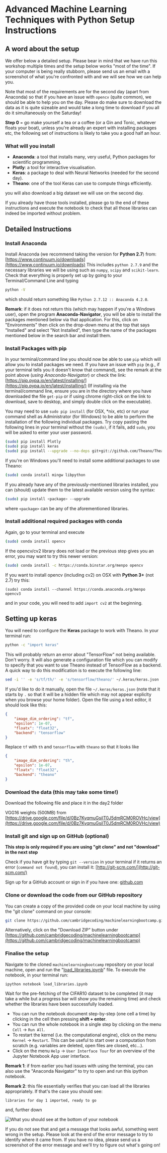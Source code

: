 # Advanced Machine Learning Techniques with Python Setup Instructions

## A word about the setup

We offer below a detailed setup. Please bear in mind that we have run this workshop multiple times and the setup below works "most of the time". If your computer is being really stubborn, please send us an email with a screenshot of what you're confronted with and we will see how we can help you.

Note that most of the requirements are for the second day (apart from Anaconda) so that if you have an issue with `opencv` (quite common), we should be able to help you on the day. Please do make sure to download the data as it is quite sizeable and would take a long time to download if you all do it simultaneously on the Saturday!

**Step 0** = go make yourself a tea or a coffee (or a Gin and Tonic, whatever floats your boat), unless you're already an expert with installing packages etc, the following set of instructions is likely to take you a good half an hour.

### What will you install

* **Anaconda**: a tool that installs many, very useful, Python packages for scientific programming.
* **Plotly**: a tool for interactive visualisation.
* **Keras**: a package to deal with Neural Networks (needed for the second day).
* **Theano**: one of the tool Keras can use to compute things efficiently.

you will also download a big dataset we will use on the second day.

If you already have those tools installed, please go to the end of these instructions and execute the notebook to check that all those libraries can indeed be imported without problem.

<!-- ## Quick setup

If you are already familiar with programming, packages etc., here are the basic steps to complete. If you are not so familiar with programming (or encounter a problem), see below for the detailed steps. If any of those steps seems strange and or fails, please head to the detailed instructions.

### The packages

* Install Anaconda (prefer **Python 2.7**) from: [https://www.continuum.io/downloads](https://www.continuum.io/downloads)
* Using `pip`, install Plotly, keras, Theano:

```bash
(sudo) pip install Plotly, keras
(sudo) pip install --upgrade --no-deps git+git://github.com/Theano/Theano.git
```

If on Windows, please do:

```bash
(sudo) conda install mingw libpython
```

OpenCV is required for the Deep Learning part, if you're on Python 3+ the first line will not work, so please execute the second.

```bash
(sudo) conda install opencv # ON PYTHON 2.7 (recommended)
(sudo) conda install --channel https://conda.anaconda.org/menpo opencv3 # PYTHON 3+
```

Now you need to setup keras so that it runs with Theano. For this you need to first generate the configuration file by trying to import keras once (it will fail, that's fine).

```bash
python -c "import keras" # this will spit an error, ignore it
```

This generates a file `./keras/keras.json` which you need to edit replacing `tf` by `th` and `tensorflow` by `theano`, the following command does that for you:

```bash
sed -i '' -e 's/tf/th/' -e 's/tensorflow/theano/' ~/.keras/keras.json
```

Lastly, download the following file and place it in the day2 folder

VGG16 weights (500MB) from [https://drive.google.com/file/d/0Bz7KyqmuGsilT0J5dmRCM0ROVHc/view](https://drive.google.com/file/d/0Bz7KyqmuGsilT0J5dmRCM0ROVHc/view)

Clone our repository:

```bash
git clone https://github.com/cambridgecoding/machinelearningbootcamp.git
``` -->

## Detailed Instructions

### Install Anaconda

Install Anaconda (we recommend taking the version for **Python 2.7**) from:  [https://www.continuum.io/downloads](https://www.continuum.io/downloads)
This includes `python 2.7.9` and the necessary libraries we will be using such as `numpy`, `scipy` and `scikit-learn`. Check that everything is properly set up by going to your Terminal/Command Line and typing

```bash
python -V
```

which should return something like `Python 2.7.12 :: Anaconda 4.2.0`.

**Remark**: if it does not return this (which may happen if you're a Windows user), open the program **Anaconda-Navigator**, you will be able to install the packages mentioned below via that application. For this, click on  "Environments" then click on the drop-down menu at the top that says "Installed" and select "Not Installed", then type the name of the packages mentioned below in the search bar and install them.

### Install Packages with pip

In your terminal/command line you should now be able to use `pip` which will allow you to install packages we need. If you have an issue with `pip` (e.g., if your terminal tells you it doesn't know that command), see the remark at the point above (*using Anaconda-Navigator*) or check the link: [https://pip.pypa.io/en/latest/installing/](https://pip.pypa.io/en/latest/installing/) (If installing via the terminal/command line, ensure you are in the directory where you have downloaded the file `get-pip` or if using chrome right-click on the link to download, save to desktop, and simply double click on the executable).

You may need to use `sudo pip install` (for OSX, *nix, etc) or run your command shell as Administrator (for Windows) to be able to perform the installation of the following individual packages. Try copy pasting the following lines in your terminal without the `(sudo)`, if it fails, add `sudo`, you will be asked to enter your user password.

```bash
(sudo) pip install Plotly
(sudo) pip install keras
(sudo) pip install --upgrade --no-deps git+git://github.com/Theano/Theano.git
```

If you're on Windows you'll need to install some additional packages to use Theano:

```bash
(sudo) conda install mingw libpython
```

If you already have any of the previously-mentioned libraries installed, you can (should) update them to the latest available version using the syntax:

```bash
(sudo) pip install <package> --upgrade
```

where `<package>` can be any of the aforementioned libraries.

### Install additional required packages with conda

Again, go to your terminal and execute

```bash
(sudo) conda install opencv
```

If the opencv/cv2 library does not load or the previous step gives you an error, you may want to try this newer version:

```bash
(sudo) conda install -c https://conda.binstar.org/menpo opencv
```

If you want to install opencv (including cv2) on OSX with **Python 3+** (not 2.7) try this:

```
(sudo) conda install --channel https://conda.anaconda.org/menpo opencv3
```

and in your code, you will need to add `import cv2` at the beginning.

## Setting up keras

You will need to configure the **Keras** package to work with Theano. In your terminal run:

```bash
python -c "import keras"
```

This will probably return an error about "TensorFlow" not being available. Don't worry. It will also generate a configuration file which you can modify to specify that you want to use Theano instead of TensorFlow as a backend. A quick way to do this modification is to execute the following line:

```bash
sed -i '' -e 's/tf/th/' -e 's/tensorflow/theano/' ~/.keras/keras.json
```

If you'd like to do it manually, open the file `~/.keras/keras.json` (note that it starts by `.` so that it will be a hidden file which may not appear expliclty when you browse your home folder). Open the file using a text editor, it should look like this:

```json
{
    "image_dim_ordering": "tf",
    "epsilon": 1e-07,
    "floatx": "float32",
    "backend": "tensorflow"
}
```

Replace `tf` with `th` and `tensorflow` with `theano` so that it looks like

```json
{
    "image_dim_ordering": "th",
    "epsilon": 1e-07,
    "floatx": "float32",
    "backend": "theano"
}
```

### Download the data (this may take some time!)

Download the following file and place it in the day2 folder

VGG16 weights (500MB) from [https://drive.google.com/file/d/0Bz7KyqmuGsilT0J5dmRCM0ROVHc/view](https://drive.google.com/file/d/0Bz7KyqmuGsilT0J5dmRCM0ROVHc/view)

### Install git and sign up on GitHub (optional)

**This step is only required if you are using "git clone" and not "download" in the next step**

Check if you have git by typing `git --version` in your terminal if it returns an error (`command not found`), you can install it: [http://git-scm.com/](http://git-scm.com/)

Sign up for a GitHub account or sign in if you have one: [github.com](https://github.com)

### Clone or download the code from our GitHub repository

You can create a copy of the provided code on your local machine by using the "git clone" command on your console:

```bash
git clone https://github.com/cambridgecoding/machinelearningbootcamp.git
```

Alternatively, click on the "Download ZIP" button under [https://github.com/cambridgecoding/machinelearningbootcamp](https://github.com/cambridgecoding/machinelearningbootcamp)

### Finalise the setup

Navigate to the cloned `machinelearningbootcamp` repository on your local machine, open and run the "[load_libraries.ipynb](https://github.com/cambridgecoding/machinelearningbootcamp/blob/master/load_libraries.ipynb)" file. To execute the notebook, in your terminal run:

```
ipython notebook load_libraries.ipynb
```

Wait for the pre-fetching of the CIFAR10 dataset to be completed (it may take a while but a progress bar will show you the remaining time) and check whether the libraries have been successfully loaded.

* You can run the notebook document step-by-step (one cell a time) by clicking in the cell then pressing **shift + enter**.
* You can run the whole notebook in a single step by clicking on the menu `Cell` -> `Run All`.
* To restart the kernel (i.e. the computational engine), click on the menu  `Kernel` -> `Restart`. This can be useful to start over a computation from scratch (e.g. variables are deleted, open files are closed, etc...).
* Click on the menu `Help` -> `User Interface Tour` for an overview of the Jupyter Notebook App user interface.

**Remark 1**: if from earlier you had issues with using the terminal, you can also use the "Anaconda Navigator" to try to open and run this ipython notebook.

**Remark 2**: this file essentially verifies that you can load all the libraries appropriately. If that's the case you should see:

```
libraries for day 1 imported, ready to go
```

and, further down

![What you should see at the bottom of your notebook](good.png)

If you do not see that and get a message that looks awful, something went wrong in the setup. Please look at the end of the error message to try to identify where it came from. If you have no idea, please send us a screenshot of the error message and we'll try to figure out what's going on!
